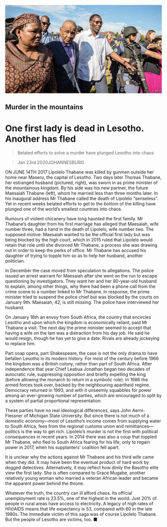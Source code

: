 ![](./images/20200125_MAP003_0.jpg)

## Murder in the mountains

# One first lady is dead in Lesotho. Another has fled

> Belated efforts to solve a murder have plunged Lesotho into chaos

> Jan 23rd 2020JOHANNESBURG

ON JUNE 14TH 2017 Lipolelo Thabane was killed by gunmen outside her home near Maseru, the capital of Lesotho. Two days later Thomas Thabane, her estranged husband (pictured, right), was sworn in as prime minister of the mountainous kingdom. By his side was his new partner, the future Maesaiah Thabane (left), whom he married less than three months later. In his inaugural address Mr Thabane called the death of Lipolelo “senseless”. Yet in recent weeks belated efforts to get to the bottom of the killing have plunged one of the world’s smallest countries into chaos.

Rumours of violent chicanery have long haunted the first family. Mr Thabane’s daughter from his first marriage has alleged that Maesaiah, wife number three, had a hand in the death of Lipolelo, wife number two. The supposed motive: Maesaiah wanted to be the official first lady but was being blocked by the high court, which in 2015 ruled that Lipolelo would retain that role until she divorced Mr Thabane, a process she was drawing out in order to keep the perks of office. Mr Thabane has accused his daughter of trying to topple him so as to help her husband, another politician.

In December the case moved from speculation to allegations. The police issued an arrest warrant for Maesaiah after she went on the run to escape questioning by investigators. They want her and her 80-year-old husband to explain, among other things, why there had been a phone call from the crime scene to a number linked to Mr Thabane. In response, the prime minister tried to suspend the police chief but was blocked by the courts on January 9th. Maesaiah, 42, is still missing. The police have interviewed her husband.

On January 16th an envoy from South Africa, the country that encircles Lesotho and upon which the kingdom is economically reliant, paid Mr Thabane a visit. The next day the prime minister seemed to accept that having a wife on the lam was a distraction from his day job. He said he would resign, though he has yet to give a date. Rivals are already jockeying to replace him.

Part soap opera, part Shakespeare, the case is not the only drama to have befallen Lesotho in its modern history. For most of the century before 1966 the kingdom was a British colony, rather than part of South Africa. After independence that year Chief Leabua Jonathan began two decades of autocratic rule, suppressing opposition and briefly expelling the king (before allowing the monarch to return in a symbolic role). In 1986 the armed forces took over, backed by the neighbouring apartheid regime. Democracy returned in 1993, and with it unseemly squabbles for power among an ever-growing number of parties, which are encouraged to split by a system of partial proportional representation.

These parties have no real ideological differences, says John Aerni-Flessner of Michigan State University. But since there is not much of a domestic economy—most of Lesotho’s income comes from supplying water to South Africa, fees from the regional customs union and remittances—politics is the way to get rich. Lipolelo’s murder is not the first with political consequences in recent years. In 2014 there was also a coup that toppled Mr Thabane, who fled to South Africa fearing for his life, only to regain power in 2017, when his supplanters’ coalition fell apart.

It is unclear why the actions against Mr Thabane and his third wife came when they did. It may have been the eventual product of hard work by dogged detectives. Alternatively, it may reflect how dimly the Basotho elite view the first lady. She is often compared to Grace Mugabe, another relatively young woman who married a veteran African leader and became the apparent power behind the throne.

Whatever the truth, the country can ill afford chaos. Its official unemployment rate is 23.5%, one of the highest in the world. Just 20% of people in rural areas have access to electricity. A legacy of high rates of HIV/AIDS means that life expectancy is 53, compared with 60 in the late 1980s. The immediate victim of this saga was of course Lipolelo Thabane. But the people of Lesotho are victims, too. ■
